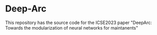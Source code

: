 # Deep-Arc
This repository has the source code for the ICSE2023 paper "DeepArc: Towards the modularization of neural networks for maintanents"
